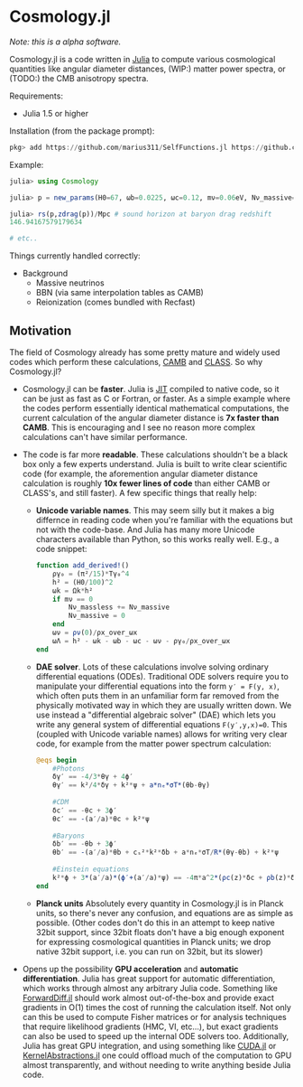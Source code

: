 # Cosmology.jl

*Note: this is a alpha software.*

Cosmology.jl is a code written in [Julia](http://julialang.org/) to compute various cosmological quantities like angular diameter distances, (WIP:) matter power spectra, or (TODO:) the CMB anisotropy spectra.

Requirements:
* Julia 1.5 or higher

Installation (from the package prompt):

```julia
pkg> add https://github.com/marius311/SelfFunctions.jl https://github.com/marius311/Cosmology.jl
```

Example:

```julia
julia> using Cosmology

julia> p = new_params(H0=67, ωb=0.0225, ωc=0.12, mν=0.06eV, Nν_massive=1, Nν_massless=2.046, reltol=1e-4);

julia> rs(p,zdrag(p))/Mpc # sound horizon at baryon drag redshift
146.94167579179634

# etc..
```

Things currently handled correctly:
* Background 
    * Massive neutrinos
    * BBN (via same interpolation tables as CAMB)
    * Reionization (comes bundled with Recfast)


## Motivation

The field of Cosmology already has some pretty mature and widely used codes which perform these calculations, [CAMB](camb.info) and [CLASS](class-code.net). So why Cosmology.jl?

* Cosmology.jl can be **faster**. Julia is [JIT](https://en.wikipedia.org/wiki/Just-in-time_compilation) compiled to native code, so it can be just as fast as C or Fortran, or faster. As a simple example where the codes perform essentially identical mathematical computations, the current calculation of the angular diameter distance is **7x faster than CAMB**. This is encouraging and I see no reason more complex calculations can't have similar performance. 

* The code is far more **readable**. These calculations shouldn't be a black box only a few experts understand. Julia is built to write clear scientific code (for example, the aforemention angular diameter distance calculation is roughly **10x fewer lines of code** than either CAMB or CLASS's, and still faster). A few specific things that really help:

    * **Unicode variable names**. This may seem silly but it makes a big differnce in reading code when you're familiar with the equations but not with the code-base. And Julia has many more Unicode characters available than Python, so this works really well. E.g., a code snippet:
    
        ```julia
        function add_derived!()
            ργ₀ = (π²/15)*Tγ₀^4
            h² = (H0/100)^2
            ωk = Ωk*h²
            if mν == 0
                Nν_massless += Nν_massive
                Nν_massive = 0
            end
            ων = ρν(0)/ρx_over_ωx
            ωΛ = h² - ωk - ωb - ωc - ων - ργ₀/ρx_over_ωx
        end
        ```
    
    * **DAE solver**. Lots of these calculations involve solving ordinary differential equations (ODEs). Traditional ODE solvers require you to manipulate your differential equations into the form `y′ = F(y, x)`, which often puts them in an unfamiliar form far removed from the physically motivated way in which they are usually written down. We use instead a "differential algebraic solver" (DAE) which lets you write any general system of differential equations `F(y′,y,x)=0`. This (coupled with Unicode variable names) allows for writing very clear code, for example from the matter power spectrum calculation:
    
        ```julia
        @eqs begin
            #Photons 
            δγ′ == -4/3*θγ + 4ϕ′
            θγ′ == k²/4*δγ + k²*ψ + a*nₑ*σT*(θb-θγ)
            
            #CDM
            δc′ == -θc + 3ϕ′
            θc′ == -(a′/a)*θc + k²*ψ
            
            #Baryons
            δb′ == -θb + 3ϕ′
            θb′ == -(a′/a)*θb + cₛ²*k²*δb + a*nₑ*σT/R*(θγ-θb) + k²*ψ
            
            #Einstein equations
            k²*ϕ + 3*(a′/a)*(ϕ′+(a′/a)*ψ) == -4π*a^2*(ρc(z)*δc + ρb(z)*δb + (ργ(z)+ρν(z))*δγ)
        end
        ```
    
    * **Planck units** Absolutely every quantity in Cosmology.jl is in Planck units, so there's never any confusion, and equations are as simple as possible.  (Other codes don't do this in an attempt to keep native 32bit support, since 32bit floats don't have a big enough exponent for expressing cosmological quantities in Planck units; we drop native 32bit support, i.e. you can run on 32bit, but its slower)
    
* Opens up the possibility **GPU acceleration** and **automatic differentiation**. Julia has great support for automatic differentiation, which works through almost any arbitrary Julia code. Something like [ForwardDiff.jl](https://github.com/JuliaDiff/ForwardDiff.jl) should work almost out-of-the-box and provide exact gradients in O(1) times the cost of running the calculation itself. Not only can this be used to compute Fisher matrices or for analysis techniques that require likelihood gradients (HMC, VI, etc...), but exact gradients can also be used to speed up the internal ODE solvers too. Additionally, Julia has great GPU integration, and using something like [CUDA.jl](https://github.com/JuliaGPU/CUDA.jl) or [KernelAbstractions.jl](https://github.com/JuliaGPU/KernelAbstractions.jl) one could offload much of the computation to GPU almost transparently, and without needing to write anything beside Julia code. 
